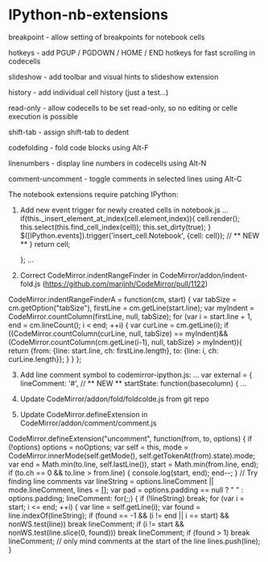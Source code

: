 # IPython-nb-extensions

breakpoint - allow setting of breakpoints for notebook cells

hotkeys    - add PGUP / PGDOWN / HOME / END hotkeys for fast scrolling in codecells

slideshow  - add toolbar and visual hints to slideshow extension

history - add individual cell history (just a test...)

read-only  - allow codecells to be set read-only, so no editing or celle execution is possible

shift-tab - assign shift-tab to dedent

codefolding - fold code blocks using Alt-F

linenumbers - display line numbers in codecells using Alt-N

comment-uncomment - toggle comments in selected lines using Alt-C

The notebook extensions require patching IPython:

1. Add new event trigger for newly created cells in notebook.js
...
            if(this._insert_element_at_index(cell.element,index)){
                cell.render();
                this.select(this.find_cell_index(cell));
                this.set_dirty(true);
            }
            $([IPython.events]).trigger('insert_cell.Notebook', {cell: cell}); // ** NEW **
        }
        return cell;

    };
...

2. Correct CodeMirror.indentRangeFinder in CodeMirror/addon/indent-fold.js (https://github.com/marijnh/CodeMirror/pull/1122)

CodeMirror.indentRangeFinderA = function(cm, start) {
  var tabSize = cm.getOption("tabSize"), firstLine = cm.getLine(start.line);
  var myIndent = CodeMirror.countColumn(firstLine, null, tabSize);
  for (var i = start.line + 1, end = cm.lineCount(); i < end; ++i) {
    var curLine = cm.getLine(i);
    if ((CodeMirror.countColumn(curLine, null, tabSize) == myIndent)&&
          (CodeMirror.countColumn(cm.getLine(i-1), null, tabSize) > myIndent)){
      return {from: {line: start.line, ch: firstLine.length},
              to: {line: i, ch: curLine.length}};
    }
  }
};

3. Add line comment symbol to codemirror-ipython.js:
...
    var external = {
        lineComment: '#', // ** NEW **
        startState: function(basecolumn) {
...

4. Update CodeMirror/addon/fold/foldcolde.js from git repo

5. Update CodeMirror.defineExtension in CodeMirror/addon/comment/comment.js

  CodeMirror.defineExtension("uncomment", function(from, to, options) {
    if (!options) options = noOptions;
    var self = this, mode = CodeMirror.innerMode(self.getMode(), self.getTokenAt(from).state).mode;
    var end = Math.min(to.line, self.lastLine()), start = Math.min(from.line, end);
    if (to.ch == 0 && to.line > from.line) 
        {
        console.log(start, end);
        end--;
        }
    // Try finding line comments
    var lineString = options.lineComment || mode.lineComment, lines = [];
    var pad = options.padding == null ? " " : options.padding;
    lineComment: for(;;) {
      if (!lineString) break;
      for (var i = start; i <= end; ++i) {
        var line = self.getLine(i);
        var found = line.indexOf(lineString);
        if (found == -1 && (i != end || i == start) && nonWS.test(line)) break lineComment;
        if (i != start && nonWS.test(line.slice(0, found))) break lineComment;
        if (found > 1) break lineComment; // only mind comments at the start of the line
        lines.push(line);
      }
